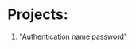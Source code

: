 # Projects:

1. ["Authentication  name password"](https://github.com/Andreywork1/Projects/tree/autification_name_password)